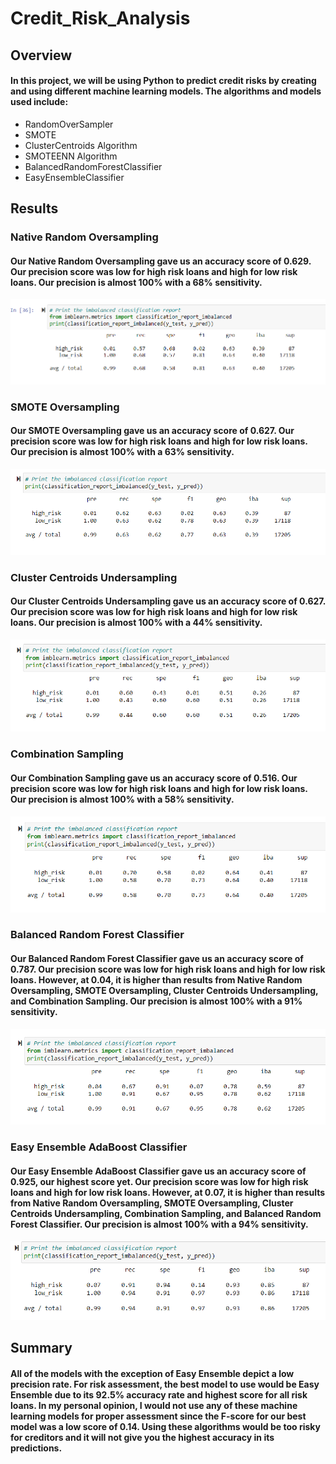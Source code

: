 # Credit_Risk_Analysis
## Overview
#### In this project, we will be using Python to predict credit risks by creating and using different machine learning models. The algorithms and models used include:
* RandomOverSampler
* SMOTE
* ClusterCentroids Algorithm
* SMOTEENN Algorithm
* BalancedRandomForestClassifier
* EasyEnsembleClassifier
## Results
### Native Random Oversampling
#### Our Native Random Oversampling gave us an accuracy score of 0.629. Our precision score was low for high risk loans and high for low risk loans. Our precision is almost 100% with a 68% sensitivity.
![nativesampling.png](images/nativesampling.png)
### SMOTE Oversampling 
#### Our SMOTE Oversampling gave us an accuracy score of 0.627. Our precision score was low for high risk loans and high for low risk loans. Our precision is almost 100% with a 63% sensitivity.
![smotesampling.png](images/smotesampling.png)
### Cluster Centroids Undersampling
#### Our Cluster Centroids Undersampling gave us an accuracy score of 0.627. Our precision score was low for high risk loans and high for low risk loans. Our precision is almost 100% with a 44% sensitivity.
![clustersampling.png](images/clustersampling.png)
### Combination Sampling
#### Our Combination Sampling gave us an accuracy score of 0.516. Our precision score was low for high risk loans and high for low risk loans. Our precision is almost 100% with a 58% sensitivity.
![combinationsampling.png](images/combinationsampling.png)
### Balanced Random Forest Classifier
#### Our Balanced Random Forest Classifier gave us an accuracy score of 0.787. Our precision score was low for high risk loans and high for low risk loans. However, at 0.04, it is higher than results from Native Random Oversampling, SMOTE Oversampling, Cluster Centroids Undersampling, and Combination Sampling. Our precision is almost 100% with a 91% sensitivity.
![randomforestsampling.png](images/randomforestsampling.png)
### Easy Ensemble AdaBoost Classifier
#### Our Easy Ensemble AdaBoost Classifier gave us an accuracy score of 0.925, our highest score yet. Our precision score was low for high risk loans and high for low risk loans. However, at 0.07, it is higher than results from Native Random Oversampling, SMOTE Oversampling, Cluster Centroids Undersampling, Combination Sampling, and Balanced Random Forest Classifier. Our precision is almost 100% with a 94% sensitivity.
![easyensemblesampling.png](images/easyensemblesampling.png)
## Summary
#### All of the models with the exception of Easy Ensemble depict a low precision rate. For risk assessment, the best model to use would be Easy Ensemble due to its 92.5% accuracy rate and highest score for all risk loans. In my personal opinion, I would not use any of these machine learning models for proper assessment since the F-score for our best model was a low score of 0.14. Using these algorithms would be too risky for creditors and it will not give you the highest accuracy in its predictions. 
